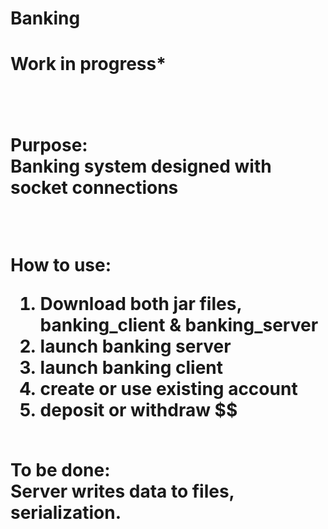 # Banking

<h1> 
Work in progress*

<br>
<br>
<br>

Purpose: <br>
Banking system designed with socket connections <br>

<br>

How to use: <br>
1) Download both jar files, banking_client & banking_server <br>
2) launch banking server <br>
3) launch banking client <br>
4) create or use existing account <br>
5) deposit or withdraw $$ <br>
<br>
To be done: <br>
Server writes data to files, serialization.<br>


</h1>
